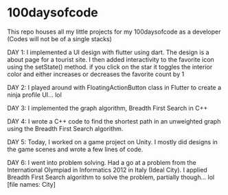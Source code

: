 # 100daysofcode
This repo houses all my little projects for my 100daysofcode as a developer (Codes will not be of a single stacks)

DAY 1:
I implemented a UI design with flutter using dart. The design is a about page for a tourist site. I then added interactivity to the favorite icon using the setState() method. if you click on the star it toggles the interior color and either increases or decreases the favorite count by 1

DAY 2:
I played around with FloatingActionButton class in Flutter to create a ninja profile UI... lol

DAY 3:
I implemented the graph algorithm, Breadth First Search in C++

DAY 4:
I wrote a C++ code to find the shortest path in an unweighted graph using the Breadth First Search algorithm.

DAY 5:
Today, I worked on a game project on Unity. I mostly did designs in the game scenes and wrote a few lines of code.

DAY 6:
I went into problem solving. Had a go at a problem from the International Olympiad in Informatics 2012 in Italy (Ideal City). I applied Breadth First Search algorithm to solve the problem, partially though... lol [file names: City]
